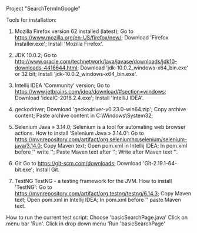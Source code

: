 Project "SearchTermInGoogle"

Tools for installation:

1. Mozilla Firefox version 62 installed (latest);
Go to https://www.mozilla.org/en-US/firefox/new/;
Download 'Firefox Installer.exe';
Install 'Mozilla Firefox'.

2. JDK 10.0.2;
Go to http://www.oracle.com/technetwork/java/javase/downloads/jdk10-downloads-4416644.html;
Download 'jdk-10.0.2_windows-x64_bin.exe' or 32 bit;
Install 'jdk-10.0.2_windows-x64_bin.exe'.


3. Intellij IDEA 'Community' version;
Go to https://www.jetbrains.com/idea/download/#section=windows;
Download 'ideaIC-2018.2.4.exe';
Install 'IntelliJ IDEA'.

4. geckodriver;
Download 'geckodriver-v0.23.0-win64.zip';
Copy archive content;
Paste archive content in C:\Windows\System32;

5. Selenium Java » 3.14.0;
Selenium is a tool for automating web browser actions. How to install 'Selenium Java » 3.14.0':
Go to https://mvnrepository.com/artifact/org.seleniumhq.selenium/selenium-java/3.14.0;
Copy Maven text;
Open pom.xml in Intellij IDEA;
In pom.xml before '</project>' write '<dependencies>';
Paste Maven text after '<dependencies>';
Write after Maven text '</dependencies>'.

6. Git
Go to https://git-scm.com/downloads;
Download 'Git-2.19.1-64-bit.exe';
Install Git.

7. TestNG
TestNG - a testing framework for the JVM. How to install 'TestNG':
Go to https://mvnrepository.com/artifact/org.testng/testng/6.14.3;
Copy Maven text;
Open pom.xml in Intellij IDEA;
In pom.xml before '</dependencies>' paste Maven text.



How to run the current test script:
Choose 'basicSearchPage.java'
Click on menu bar 'Run'.
Click in drop down menu 'Run 'basicSearchPage'

